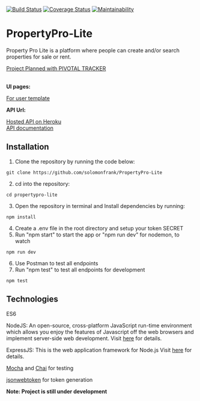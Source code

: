 [![Build Status](https://travis-ci.org/solomonfrank/PropertyPro-Lite.svg?branch=develop)](https://travis-ci.org/solomonfrank/PropertyPro-Lite)    [![Coverage Status](https://coveralls.io/repos/github/solomonfrank/PropertyPro-Lite/badge.svg?branch=develop)](https://coveralls.io/github/solomonfrank/PropertyPro-Lite?branch=develop)
[![Maintainability](https://api.codeclimate.com/v1/badges/c5f1744ef3a27ba459f0/maintainability)](https://codeclimate.com/github/solomonfrank/PropertyPro-Lite/maintainability)

# PropertyPro-Lite
Property Pro Lite is a platform where people can create and/or search properties for sale or rent.


[Project Planned with PIVOTAL TRACKER](https://www.pivotaltracker.com/n/projects/2354732)

<br/><b>UI pages:</b>

[For user template](https://solomonfrank.github.io/PropertyPro-Lite/)


<b>API Url:</b>

[Hosted API on Heroku](https://propertyprolite-app.herokuapp.com/)<br/>
[API documentation](https://propertyprolite-app.herokuapp.com/api-docs/)



## Installation

1.  Clone the repository by running the code below:
```shell
git clone https://github.com/solomonfrank/PropertyPro-Lite
```
2.  cd into the repository:
```shell
cd propertypro-lite
```
3.  Open the repository in terminal and Install dependencies by running:
```shell
npm install
```
4.  Create a .env file in the root directory and setup your token SECRET
5.  Run "npm start" to start the app or "npm run dev" for nodemon, to watch
```shell
npm run dev
```
6.  Use Postman to test all endpoints
7.  Run "npm test" to test all endpoints  for development
```shell
npm test
```

## Technologies

ES6

NodeJS: An open-source, cross-platform JavaScript run-time environment which allows you enjoy the features of Javascript off the web browsers and implement server-side web development. Visit [here](https://nodejs.org/en/) for details.

ExpressJS: This is the web application framework for Node.js Visit [here](https://expressjs.com) for details.



[Mocha](https://mochajs.org/) and [Chai](https://www.chaijs.com/) for testing

[jsonwebtoken](https://www.npmjs.com/package/jsonwebtoken) for token generation

**Note: Project is still under development**


